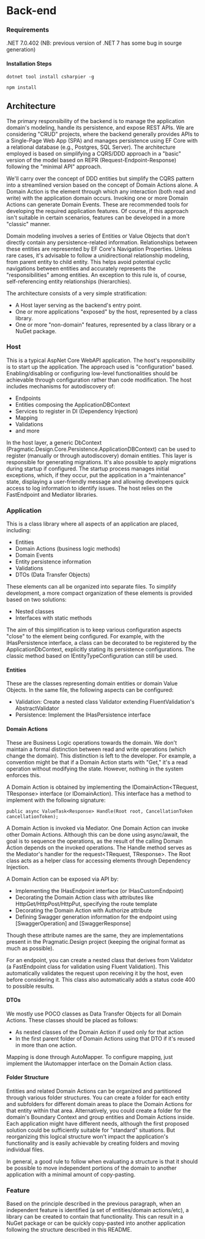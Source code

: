 # Back-end

### Requirements

.NET 7.0.402 (NB: previous version of .NET 7 has some bug in sourge generation)

#### Installation Steps

``` 
dotnet tool install csharpier -g 
```

```
npm install
```

## Architecture

The primary responsibility of the backend is to manage the application domain's modeling, handle its persistence, and expose REST APIs. We are considering "CRUD" projects, where the backend generally provides APIs to a Single-Page Web App (SPA) and manages persistence using EF Core with a relational database (e.g., Postgres, SQL Server). The architecture employed is based on simplifying a CQRS/DDD approach in a "basic" version of the model based on REPR (Request-Endpoint-Response) following the "minimal API" approach.

We'll carry over the concept of DDD entities but simplify the CQRS pattern into a streamlined version based on the concept of Domain Actions alone. A Domain Action is the element through which any interaction (both read and write) with the application domain occurs. Invoking one or more Domain Actions can generate Domain Events. These are recommended tools for developing the required application features. Of course, if this approach isn't suitable in certain scenarios, features can be developed in a more "classic" manner.

Domain modeling involves a series of Entities or Value Objects that don't directly contain any persistence-related information. Relationships between these entities are represented by EF Core's Navigation Properties. Unless rare cases, it's advisable to follow a unidirectional relationship modeling, from parent entity to child entity. This helps avoid potential cyclic navigations between entities and accurately represents the "responsibilities" among entities. An exception to this rule is, of course, self-referencing entity relationships (hierarchies).

The architecture consists of a very simple stratification:

-   A Host layer serving as the backend's entry point.
-   One or more applications "exposed" by the host, represented by a class library.
-   One or more "non-domain" features, represented by a class library or a NuGet package.

### Host

This is a typical AspNet Core WebAPI application. The host's responsibility is to start up the application. The approach used is "configuration" based. Enabling/disabling or configuring low-level functionalities should be achievable through configuration rather than code modification. The host includes mechanisms for autodiscovery of:

-   Endpoints
-   Entities composing the ApplicationDBContext
-   Services to register in DI (Dependency Injection)
-   Mapping
-   Validations
-   and more

In the host layer, a generic DbContext (Pragmatic.Design.Core.Persistence.ApplicationDBContext) can be used to register (manually or through autodiscovery) domain entities. This layer is responsible for generating migrations. It's also possible to apply migrations during startup if configured. The startup process manages initial exceptions, which, if they occur, put the application in a "maintenance" state, displaying a user-friendly message and allowing developers quick access to log information to identify issues. The host relies on the FastEndpoint and Mediator libraries.

### Application

This is a class library where all aspects of an application are placed, including:

-   Entities
-   Domain Actions (business logic methods)
-   Domain Events
-   Entity persistence information
-   Validations
-   DTOs (Data Transfer Objects)

These elements can all be organized into separate files. To simplify development, a more compact organization of these elements is provided based on two solutions:

-   Nested classes
-   Interfaces with static methods

The aim of this simplification is to keep various configuration aspects "close" to the element being configured. For example, with the IHasPersistence interface, a class can be decorated to be registered by the ApplicationDbContext, explicitly stating its persistence configurations. The classic method based on IEntityTypeConfiguration<T> can still be used.

#### Entities

These are the classes representing domain entities or domain Value Objects. In the same file, the following aspects can be configured:

-   Validation: Create a nested class Validator extending FluentValidation's AbstractValidator<T>
-   Persistence: Implement the IHasPersistence interface

#### Domain Actions

These are Business Logic operations towards the domain. We don't maintain a formal distinction between read and write operations (which change the domain). This distinction is left to the developer. For example, a convention might be that if a Domain Action starts with "Get," it's a read operation without modifying the state. However, nothing in the system enforces this.

A Domain Action is obtained by implementing the IDomainAction<TRequest, TResponse> interface (or IDomainAction<TResponse>). This interface has a method to implement with the following signature:

`public async ValueTask<Response> Handle(Root root, CancellationToken cancellationToken);` 

A Domain Action is invoked via Mediator. One Domain Action can invoke other Domain Actions. Although this can be done using async/await, the goal is to sequence the operations, as the result of the calling Domain Action depends on the invoked operations. The Handle method serves as the Mediator's handler for the request<TRequest, TResponse>. The Root class acts as a helper class for accessing elements through Dependency Injection.

A Domain Action can be exposed via API by:

-   Implementing the IHasEndpoint interface (or IHasCustomEndpoint)
-   Decorating the Domain Action class with attributes like HttpGet/HttpPost/HttpPut, specifying the route template
-   Decorating the Domain Action with Authorize attribute
-   Defining Swagger generation information for the endpoint using [SwaggerOperation] and [SwaggerResponse]

Though these attribute names are the same, they are implementations present in the Pragmatic.Design project (keeping the original format as much as possible).

For an endpoint, you can create a nested class that derives from Validator<T> (a FastEndpoint class for validation using Fluent Validation). This automatically validates the request upon receiving it by the host, even before considering it. This class also automatically adds a status code 400 to possible results.

#### DTOs

We mostly use POCO classes as Data Transfer Objects for all Domain Actions. These classes should be placed as follows:

-   As nested classes of the Domain Action if used only for that action
-   In the first parent folder of Domain Actions using that DTO if it's reused in more than one action.

Mapping is done through AutoMapper. To configure mapping, just implement the IAutomapper interface on the Domain Action class.

#### Folder Structure

Entities and related Domain Actions can be organized and partitioned through various folder structures. You can create a folder for each entity and subfolders for different domain areas to place the Domain Actions for that entity within that area. Alternatively, you could create a folder for the domain's Boundary Context and group entities and Domain Actions inside. Each application might have different needs, although the first proposed solution could be sufficiently suitable for "standard" situations. But reorganizing this logical structure won't impact the application's functionality and is easily achievable by creating folders and moving individual files.

In general, a good rule to follow when evaluating a structure is that it should be possible to move independent portions of the domain to another application with a minimal amount of copy-pasting.

### Feature

Based on the principle described in the previous paragraph, when an independent feature is identified (a set of entities/domain actions/etc), a library can be created to contain that functionality. This can result in a NuGet package or can be quickly copy-pasted into another application following the structure described in this README.